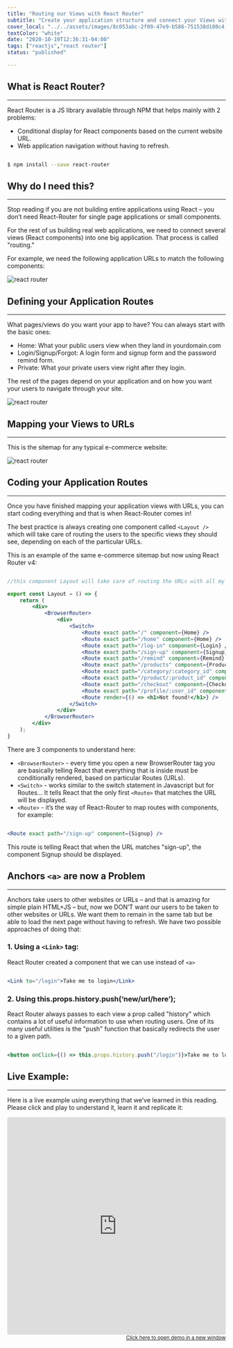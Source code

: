 ```yaml
---
title: "Routing our Views with React Router"
subtitle: "Create your application structure and connect your Views with React Router"
cover_local: "../../assets/images/8c053abc-2f09-47e9-b586-751538d180c4.png"
textColor: "white"
date: "2020-10-19T12:36:31-04:00"
tags: ["reactjs","react router"]
status: "published"

---
```


## What is React Router?
***

React Router is a JS library available through NPM that helps mainly with 2 problems:

+ Conditional display for React components based on the current website URL.
+ Web application navigation without having to refresh.

```bash

$ npm install --save react-router

```

## Why do I need this?
***

Stop reading if you are not building entire applications using React – you don’t need React-Router for single page applications or small components.

For the rest of us building real web applications, we need to connect several views (React components) into one big application. That process is called "routing."

For example, we need the following application URLs to match the following components:

![react router](../../assets/images/6fd2b44b-598b-4ddb-85ba-9c32b086127f.png)


## Defining your Application Routes
***

What pages/views do you want your app to have? You can always start with the basic ones:

+ Home: What your public users view when they land in yourdomain.com
+ Login/Signup/Forgot: A login form and signup form and the password remind form.
+ Private: What your private users view right after they login.

The rest of the pages depend on your application and on how you want your users to navigate through your site.

![react router](../../assets/images/205cd2de-dfae-4712-a5e4-1c922994e60d.png)

## Mapping your Views to URLs
***

This is the sitemap for any typical e-commerce website:


![react router](../../assets/images/9021be43-57ae-4667-8c1a-435b8521ce59.png)

## Coding your Application Routes
***

Once you have finished mapping your application views with URLs, you can start coding everything and that is when React-Router comes in!

The best practice is always creating one component called ` <Layout /> ` which will take care of routing the users to the specific views they should see, depending on each of the particular URLs.

This is an example of the same e-commerce sitemap but now using React Router v4:

```jsx {numberLines: true}

//this component Layout will take care of routing the URLs with all my application views 

export const Layout = () => {
    return (
        <div>
            <BrowserRouter>
                <div>
                    <Switch>
                        <Route exact path="/" component={Home} />
                        <Route exact path="/home" component={Home} />
                        <Route exact path="/log-in" component={Login} />
                        <Route exact path="/sign-up" component={Signup} />
                        <Route exact path="/remind" component={Remind} />
                        <Route exact path="/products" component={Products} />
                        <Route exact path="/category/:category_id" component={Category} />
                        <Route exact path="/product/:product_id" component={SingleProduct} />
                        <Route exact path="/checkout" component={Checkout} />
                        <Route exact path="/profile/:user_id" component={Profile} />
                        <Route render={() => <h1>Not found!</h1>} />
                    </Switch>
                </div>
            </BrowserRouter>
        </div>
    );
}

```

There are 3 components to understand here:

* `<BrowserRouter>` - every time you open a new BrowserRouter tag you are basically telling React that everything that is inside must be conditionally rendered, based on particular Routes (URLs).
* `<Switch>` - works similar to the switch statement in Javascript but for Routes… It tells React that the only first `<Route>` that matches the URL will be displayed.
* `<Route>` - it’s the way of React-Router to map routes with components, for example:

```jsx

<Route exact path="/sign-up" component={Signup} />

```

This route is telling React that when the URL matches "sign-up", the component Signup should be displayed.

## Anchors ` <a> ` are now a Problem
***

Anchors take users to other websites or URLs – and that is amazing for simple plain HTML+JS – but, now we DON’T want our users to be taken to other websites or URLs.  We want them to remain in the same tab but be able to load the next page without having to refresh.  We have two possible approaches of doing that:

### 1.  Using a ` <Link> ` tag:

React Router created a component that we can use instead of ` <a> `

```jsx

<Link to="/login">Take me to login</Link>

```

### 2. Using this.props.history.push(‘new/url/here’);

   React Router always passes to each view a prop called "history" which contains a lot of useful information to use when routing users.  One of its many useful utilities is the "push" function that basically redirects the user to a given path.

```jsx

<button onClick={() => this.props.history.push("/login")}>Take me to login</button>

```

## Live Example:
***

Here is a live example using everything that we’ve learned in this reading. Please click and play to understand it, learn it and replicate it:

<iframe src="https://codesandbox.io/embed/0okp853rxn?autoresize=1&amp;module=%2Fsrc%2FLayout.jsx&amp;moduleview=1" style="width:100%; height:500px; border:0; border-radius: 4px; overflow:hidden;" sandbox="allow-modals allow-forms allow-popups allow-scripts allow-same-origin"></iframe>

<div align="right"><small><a href="https://codesandbox.io/embed/0okp853rxn?autoresize=1&amp;module=%2Fsrc%2FLayout.jsx&amp;moduleview=1">Click here to open demo in a new window</a></small></div>










